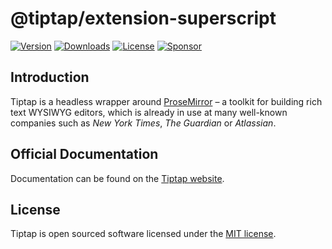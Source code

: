 # @tiptap/extension-superscript

[![Version](https://img.shields.io/npm/v/@tiptap/extension-superscript.svg?label=version)](https://www.npmjs.com/package/@tiptap/extension-superscript)
[![Downloads](https://img.shields.io/npm/dm/@tiptap/extension-superscript.svg)](https://npmcharts.com/compare/tiptap?minimal=true)
[![License](https://img.shields.io/npm/l/@tiptap/extension-superscript.svg)](https://www.npmjs.com/package/@tiptap/extension-superscript)
[![Sponsor](https://img.shields.io/static/v1?label=Sponsor&message=%E2%9D%A4&logo=GitHub)](https://github.com/sponsors/ueberdosis)

## Introduction

Tiptap is a headless wrapper around [ProseMirror](https://ProseMirror.net) – a toolkit for building rich text WYSIWYG editors, which is already in use at many well-known companies such as _New York Times_, _The Guardian_ or _Atlassian_.

## Official Documentation

Documentation can be found on the [Tiptap website](https://tiptap.dev).

## License

Tiptap is open sourced software licensed under the [MIT license](https://github.com/ueberdosis/tiptap/blob/main/LICENSE.md).
